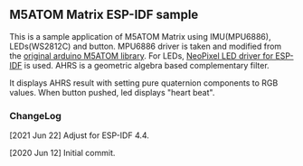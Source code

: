 ## M5ATOM Matrix ESP-IDF sample

This is a sample application of M5ATOM Matrix using IMU(MPU6886),
LEDs(WS2812C) and button. MPU6886 driver is taken and modified
from the [original arduino M5ATOM library](https://github.com/m5stack/M5Atom).
For LEDs, [NeoPixel LED driver for ESP-IDF](https://github.com/ogochan/neopixel-idf) is used. AHRS is a geometric algebra based complementary filter.

It displays AHRS result with setting pure quaternion components to RGB values.
When button pushed, led displays "heart beat".

### ChangeLog

[2021 Jun 22] Adjust for ESP-IDF 4.4.

[2020 Jun 12] Initial commit.
